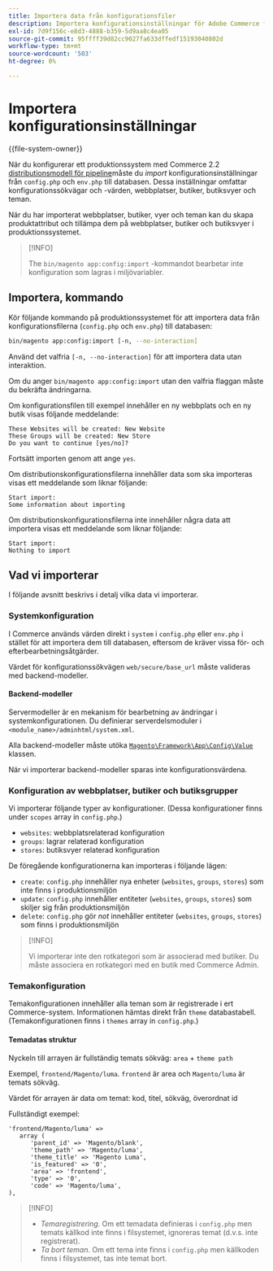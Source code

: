 ```yaml
---
title: Importera data från konfigurationsfiler
description: Importera konfigurationsinställningar för Adobe Commerce från konfigurationsfiler.
exl-id: 7d9f156c-e8d3-4888-b359-5d9aa8c4ea05
source-git-commit: 95ffff39d82cc9027fa633dffedf15193040802d
workflow-type: tm+mt
source-wordcount: '503'
ht-degree: 0%

---
```


# Importera konfigurationsinställningar

{{file-system-owner}}

När du konfigurerar ett produktionssystem med Commerce 2.2 [distributionsmodell för pipeline](../deployment/technical-details.md)måste du _import_ konfigurationsinställningar från `config.php` och `env.php` till databasen.
Dessa inställningar omfattar konfigurationssökvägar och -värden, webbplatser, butiker, butiksvyer och teman.

När du har importerat webbplatser, butiker, vyer och teman kan du skapa produktattribut och tillämpa dem på webbplatser, butiker och butiksvyer i produktionssystemet.

>[!INFO]
>
>The `bin/magento app:config:import` -kommandot bearbetar inte konfiguration som lagras i miljövariabler.

## Importera, kommando

Kör följande kommando på produktionssystemet för att importera data från konfigurationsfilerna (`config.php` och `env.php`) till databasen:

```bash
bin/magento app:config:import [-n, --no-interaction]
```

Använd det valfria `[-n, --no-interaction]` för att importera data utan interaktion.

Om du anger `bin/magento app:config:import` utan den valfria flaggan måste du bekräfta ändringarna.

Om konfigurationsfilen till exempel innehåller en ny webbplats och en ny butik visas följande meddelande:

```terminal
These Websites will be created: New Website
These Groups will be created: New Store
Do you want to continue [yes/no]?
```

Fortsätt importen genom att ange `yes`.

Om distributionskonfigurationsfilerna innehåller data som ska importeras visas ett meddelande som liknar följande:

```terminal
Start import:
Some information about importing
```

Om distributionskonfigurationsfilerna inte innehåller några data att importera visas ett meddelande som liknar följande:

```terminal
Start import:
Nothing to import
```

## Vad vi importerar

I följande avsnitt beskrivs i detalj vilka data vi importerar.

### Systemkonfiguration

I Commerce används värden direkt i `system` i `config.php` eller `env.php` i stället för att importera dem till databasen, eftersom de kräver vissa för- och efterbearbetningsåtgärder.

Värdet för konfigurationssökvägen `web/secure/base_url` måste valideras med backend-modeller.

#### Backend-modeller

Servermodeller är en mekanism för bearbetning av ändringar i systemkonfigurationen.
Du definierar serverdelsmoduler i `<module_name>/adminhtml/system.xml`.

Alla backend-modeller måste utöka [`Magento\Framework\App\Config\Value`](https://github.com/magento/magento2/blob/2.4/lib/internal/Magento/Framework/App/Config/Value.php) klassen.

När vi importerar backend-modeller sparas inte konfigurationsvärdena.

### Konfiguration av webbplatser, butiker och butiksgrupper

Vi importerar följande typer av konfigurationer.
(Dessa konfigurationer finns under `scopes` array in `config.php`.)

- `websites`: webbplatsrelaterad konfiguration
- `groups`: lagrar relaterad konfiguration
- `stores`: butiksvyer relaterad konfiguration

De föregående konfigurationerna kan importeras i följande lägen:

- `create`: `config.php` innehåller nya enheter (`websites`, `groups`, `stores`) som inte finns i produktionsmiljön
- `update`: `config.php` innehåller entiteter (`websites`, `groups`, `stores`) som skiljer sig från produktionsmiljön
- `delete`: `config.php` gör _not_ innehåller entiteter (`websites`, `groups`, `stores`) som finns i produktionsmiljön

>[!INFO]
>
>Vi importerar inte den rotkategori som är associerad med butiker. Du måste associera en rotkategori med en butik med Commerce Admin.

### Temakonfiguration

Temakonfigurationen innehåller alla teman som är registrerade i ert Commerce-system. Informationen hämtas direkt från `theme` databastabell. (Temakonfigurationen finns i `themes` array in `config.php`.)

#### Temadatas struktur

Nyckeln till arrayen är fullständig temats sökväg: `area` + `theme path`

Exempel, `frontend/Magento/luma`.
`frontend` är area och `Magento/luma` är temats sökväg.

Värdet för arrayen är data om temat: kod, titel, sökväg, överordnat id

Fullständigt exempel:

```php?start_inline=1
'frontend/Magento/luma' =>
   array (
      'parent_id' => 'Magento/blank',
      'theme_path' => 'Magento/luma',
      'theme_title' => 'Magento Luma',
      'is_featured' => '0',
      'area' => 'frontend',
      'type' => '0',
      'code' => 'Magento/luma',
),
```

>[!INFO]
>
>- _Temaregistrering_. Om ett temadata definieras i `config.php` men temats källkod inte finns i filsystemet, ignoreras temat (d.v.s. inte registrerat).
>- _Ta bort teman_. Om ett tema inte finns i `config.php` men källkoden finns i filsystemet, tas inte temat bort.
